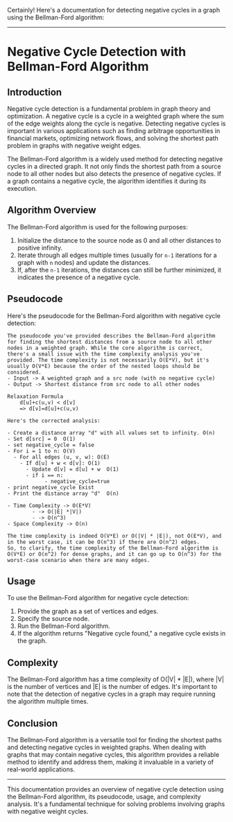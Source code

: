 Certainly! Here's a documentation for detecting negative cycles in a graph using the Bellman-Ford algorithm:

---

# Negative Cycle Detection with Bellman-Ford Algorithm

## Introduction

Negative cycle detection is a fundamental problem in graph theory and optimization. A negative cycle is a cycle in a weighted graph where the sum of the edge weights along the cycle is negative. Detecting negative cycles is important in various applications such as finding arbitrage opportunities in financial markets, optimizing network flows, and solving the shortest path problem in graphs with negative weight edges.

The Bellman-Ford algorithm is a widely used method for detecting negative cycles in a directed graph. It not only finds the shortest path from a source node to all other nodes but also detects the presence of negative cycles. If a graph contains a negative cycle, the algorithm identifies it during its execution.

## Algorithm Overview

The Bellman-Ford algorithm is used for the following purposes:

1. Initialize the distance to the source node as 0 and all other distances to positive infinity.
2. Iterate through all edges multiple times (usually for `n-1` iterations for a graph with `n` nodes) and update the distances.
3. If, after the `n-1` iterations, the distances can still be further minimized, it indicates the presence of a negative cycle.

## Pseudocode

Here's the pseudocode for the Bellman-Ford algorithm with negative cycle detection:

```plaintext
The pseudocode you've provided describes the Bellman-Ford algorithm for finding the shortest distances from a source node to all other nodes in a weighted graph. While the core algorithm is correct, there's a small issue with the time complexity analysis you've provided. The time complexity is not necessarily O(E*V), but it's usually O(V*E) because the order of the nested loops should be considered.
- Input -> A weighted graph and a src node (with no negative cycle)
- Output -> Shortest distance from src node to all other nodes

Relaxation Formula
	d[u]+c(u,v) < d[v]
	=> d[v]=d[u]+c(u,v)

Here's the corrected analysis:

- Create a distance array "d" with all values set to infinity. O(n)
- Set d[src] = 0  O(1)
- set negative_cycle = false
- For i = 1 to n: O(V)
  - For all edges (u, v, w): O(E)
    - If d[u] + w < d[v]: O(1)
      - Update d[v] = d[u] + w  O(1)
	  - if i == n:
	  		- negative_cycle=true
- print negative_cycle Exist
- Print the distance array "d"  O(n)

- Time Complexity -> O(E*V)
		- -> O(|E| *|V|)
		- -> O(n^3)
- Space Complexity -> O(n)

The time complexity is indeed O(V*E) or O(|V| * |E|), not O(E*V), and in the worst case, it can be O(n^3) if there are O(n^2) edges.
So, to clarify, the time complexity of the Bellman-Ford algorithm is O(V*E) or O(n^2) for dense graphs, and it can go up to O(n^3) for the worst-case scenario when there are many edges.
```

## Usage

To use the Bellman-Ford algorithm for negative cycle detection:

1. Provide the graph as a set of vertices and edges.
2. Specify the source node.
3. Run the Bellman-Ford algorithm.
4. If the algorithm returns "Negative cycle found," a negative cycle exists in the graph.

## Complexity

The Bellman-Ford algorithm has a time complexity of O(|V| * |E|), where |V| is the number of vertices and |E| is the number of edges. It's important to note that the detection of negative cycles in a graph may require running the algorithm multiple times.

## Conclusion

The Bellman-Ford algorithm is a versatile tool for finding the shortest paths and detecting negative cycles in weighted graphs. When dealing with graphs that may contain negative cycles, this algorithm provides a reliable method to identify and address them, making it invaluable in a variety of real-world applications.

---

This documentation provides an overview of negative cycle detection using the Bellman-Ford algorithm, its pseudocode, usage, and complexity analysis. It's a fundamental technique for solving problems involving graphs with negative weight cycles.